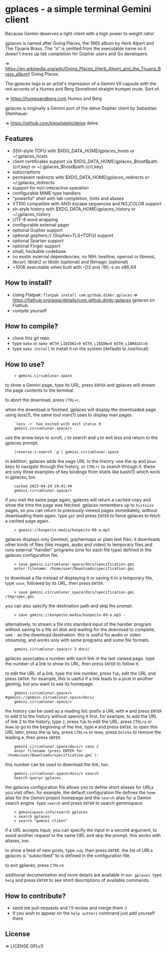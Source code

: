 # gplaces - a simple terminal Gemini client

Because Gemini deserves a light client with a high power to weight ratio!

gplaces is named after Going Places, the 1965 album by Herb Alpert and The Tijuana Brass. The "o" is omitted from the executable name so it doesn't mess up tab completion for Gopher users and Go developers.

=> https://en.wikipedia.org/wiki/Going_Places_(Herb_Alpert_and_the_Tijuana_Brass_album) Going Places

The gplaces logo is an artist's impression of a Gemini VII capsule with the red accents of a Humes and Berg Stonelined straight trumpet mute. Sort of.

=> https://humesandberg.com Humes and Berg

gplaces is originally a Gemini port of the delve Gopher client by Sebastian Steinhauer.

=> https://github.com/kieselsteini/delve delve

## Features
* SSH-style TOFU with $XDG_DATA_HOME/gplaces_hosts or ~/.gplaces_hosts
* client certificates support via $XDG_DATA_HOME/gplaces_$host$path.{crt,key} or ~/.gplaces_$host$path.{crt,key}
* subscriptions
* permanent redirects with $XDG_DATA_HOME/gplaces_redirects or ~/.gplaces_redirects
* support for non-interactive operation
* configurable MIME type handlers
* "powerful" shell with tab completion, hints and aliases
* VT100 compatible with ANSI escape sequences and NO_COLOR support
* sh-style history with $XDG_DATA_HOME/gplaces_history or ~/.gplaces_history
* UTF-8 word wrapping
* configurable external pager
* optional Gopher support
* optional gophers:// (Gopher+TLS+TOFU) support
* optional Spartan support
* optional Finger support
* small, hackable codebase
* no exotic external dependencies, no NIH: bestline, openssl or libressl, libcurl, libidn2 or libidn (optional) and libmagic (optional)
* ~100K executable when built with -O3 and -Wl,-s on x86_64

## How to install?
* Using Flatpak: `flatpak install com.github.dimkr.gplaces`
=> https://flathub.org/apps/details/com.github.dimkr.gplaces gplaces on Flathub
* compile yourself

## How to compile?
* clone this git repo
* type `make` or `make WITH_LIBIDN2=0 WITH_LIBIDN=0 WITH_LIBMAGIC=0`
* type `make install` to install it on the system (defaults to /usr/local)

## How to use?

```
    > gemini.circumlunar.space
```

to show a Gemini page, type its URL, press `ENTER` and gplaces will stream the page contents to the terminal.

to abort the download, press `CTRL+c`.

when the download is finished, gplaces will display the downloaded page using less(1), the same tool man(1) uses to display man pages.

```
    `less -r` has exited with exit status 0
    gemini.circumlunar.space/> 
```

use the arrow keys to scroll, `/` to search and `q` to exit less and return to the gplaces prompt.

```
    (reverse-i-search `g') gemini.circumlunar.space
```

in addition, gplaces adds the page URL to the history: use the `Up` and `Down` keys to navigate through the history, or `CTRL+r` to search through it. these are only three examples of key bindings from shells like bash(1) which work in gplaces, too.

```
    cached 2023-04-29 19:41:44
    gemini.circumlunar.space/> 
```

if you visit the same page again, gplaces will return a cached copy and show the time the page was fetched. gplaces remembers up to `histsize` pages, so you can return to previously viewed pages immediately, without downloading them again. type `get` and press `ENTER` to force gplaces to fetch a cached page again.

```
    > gemini://konpeito.media/konpeito-09-a.mp3
```

gplaces displays only Gemtext, gophermaps or plain text files: it downloads other kinds of files (like images, audio and video) to temporary files and runs external "handler" programs (one for each file type) defined in the gplaces configuration file.

```
    > save gemini.circumlunar.space/docs/specification.gmi
    enter filename: /home/user/Downloads/specification.gmi
```

to download a file instead of displaying it or saving it to a temporary file, type `save`, followed by its URL, then press `ENTER`.

```
    > save gemini.circumlunar.space/docs/specification.gmi /tmp/spec.gmi
```

you can also specify the destination path and skip the prompt.

```
    > save gemini://konpeito.media/konpeito-09-a.mp3 -
```
 
alternatively, to stream a file into standard input of the handler program without saving to a file on disk and waiting for the download to complete, use `-` as the download destination. this is useful for audio or video streaming, and works only with some programs and some file formats.
 
```
    gemini.circumlunar.space/> 2 docs/
```

gplaces associates a number with each link in the last viewed page. type the number of a link to show its URL, then press `ENTER` to follow it.

to edit the URL of a link, type the link number, press `Tab`, edit the URL and press `ENTER`. for example, this is useful if a link leads to a post in another gemlog, but you want to see its homepage.

```
    gemini.circumlunar.space/> #gemini://gemini.circumlunar.space/docs/
    gemini.circumlunar.space/> 
```

the history can be used as a reading list: prefix a URL with `#` and press `ENTER` to add it to the history without opening it first. for example, to add the URL of link 2 to the history, type `2`, press `Tab` to edit the URL, press `CTRL+a` or `Home` to go to the beginning of the line, type `#` and press `ENTER`. to open this URL later, press the `Up` key, press `CTRL+a` or `Home`, press `Delete` to remove the leading `#`, then press `ENTER`.

```
    gemini.circumlunar.space/docs/> save 2
    enter filename (press ENTER for `/home/user/Downloads/specification.gmi`):
```

this number can be used to download the link, too.

```
    gemini.circumlunar.space/docs/> search
    Search query> gplaces
```

the gplaces configuration file allows you to define short aliases for URLs you visit often. for example, the default configuration file defines the `home` alias for the Gemini project homepage and the `search` alias for a Gemini search engine. type `search` and press `ENTER` to search geminispace.

```
    > geminispace.info/search gplaces
    > search gplaces
    > search "gemini client"
```

if a URL accepts input, you can specify the input in a second argument, to avoid another request to the same URL and skip the prompt. this works with aliases, too.

to show a feed of new posts, type `sub`, then press `ENTER`. the list of URLs gplaces is "subscribed" to is defined in the configuration file.

to exit gplaces, press `CTRL+d`.

additional documentation and more details are available in `man gplaces`. type `help` and press `ENTER` to see short descriptions of available commands.

## How to contribute?
* send me pull-requests and I'll review and merge them :)
* if you wish to appear on the `help authors` command just add yourself there

## License
=> LICENSE GPLv3
